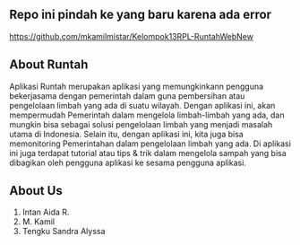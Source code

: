 
## Repo ini pindah ke yang baru karena ada error
https://github.com/mkamilmistar/Kelompok13RPL-RuntahWebNew

## About Runtah

Aplikasi Runtah merupakan aplikasi yang memungkinkann pengguna bekerjasama dengan pemerintah dalam guna pembersihan atau pengelolaan limbah yang ada di suatu wilayah. Dengan aplikasi ini, akan mempermudah Pemerintah dalam mengelola limbah-limbah yang ada, dan mungkin bisa sebagai solusi pengelolaan limbah yang menjadi masalah utama di Indonesia. Selain itu, dengan aplikasi ini, kita juga bisa memonitoring Pemerintahan dalam pengelolaan limbah yang ada. Di aplikasi ini juga terdapat tutorial atau tips & trik dalam mengelola sampah yang bisa dibagikan oleh pengguna aplikasi ke sesama pengguna aplikasi.

## About Us

1. Intan Aida R.
2. M. Kamil
3. Tengku Sandra Alyssa
